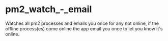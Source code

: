 # pm2_watch_-_email
Watches all pm2 processes and emails you once for any not online, if the offline process(es) come online the app email you once to let you know it's online.

